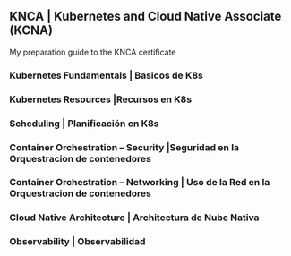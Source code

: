 ## KNCA | Kubernetes and Cloud Native Associate (KCNA)
My preparation guide to the KNCA certificate

### Kubernetes Fundamentals | Basicos de K8s

### Kubernetes Resources |Recursos en K8s

### Scheduling | Planificación en K8s

### Container Orchestration – Security |Seguridad en la Orquestracion de contenedores

### Container Orchestration – Networking | Uso de la Red en la Orquestracion de contenedores

### Cloud Native Architecture | Architectura de Nube Nativa
### Observability | Observabilidad






